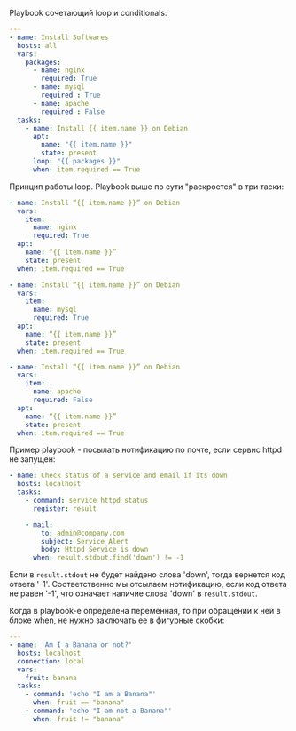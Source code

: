 Playbook сочетающий loop и conditionals:

```yaml
---
- name: Install Softwares
  hosts: all
  vars:
    packages:
      - name: nginx
        required: True
      - name: mysql
        required : True
      - name: apache
        required : False
  tasks:
    - name: Install {{ item.name }} on Debian
      apt:
        name: "{{ item.name }}"
        state: present
      loop: "{{ packages }}"
      when: item.required == True
```

Принцип работы loop. Playbook выше по сути "раскроется" в три таски:

```yaml
- name: Install “{{ item.name }}” on Debian
  vars:
    item:
      name: nginx
      required: True
  apt:
    name: “{{ item.name }}”
    state: present
  when: item.required == True
```

```yaml
- name: Install “{{ item.name }}” on Debian
  vars:
    item:
      name: mysql
      required: True
  apt:
    name: “{{ item.name }}”
    state: present
  when: item.required == True
```

```yaml
- name: Install “{{ item.name }}” on Debian
  vars:
    item:
      name: apache
      required: False
  apt:
    name: “{{ item.name }}”
    state: present
  when: item.required == True
```

Пример playbook - посылать нотификацию по почте, если сервис httpd не запущен:

```yaml
- name: Check status of a service and email if its down
  hosts: localhost
  tasks:
    - command: service httpd status
      register: result

    - mail:
        to: admin@company.com
        subject: Service Alert
        body: Httpd Service is down
      when: result.stdout.find('down') != -1
```

Если в `result.stdout` не будет найдено слова 'down', тогда вернется код ответа '-1'. Соответственно мы отсылаем нотификацию, если код ответа не равен '-1', что означает наличие слова 'down' в `result.stdout`.

Когда в playbook-е определена переменная, то при обращении к ней в блоке when, не нужно заключать ее в фигурные скобки:

```yaml
---
- name: 'Am I a Banana or not?'
  hosts: localhost
  connection: local
  vars:
    fruit: banana
  tasks:
    - command: 'echo "I am a Banana"'
      when: fruit == "banana"
    - command: 'echo "I am not a Banana"'
      when: fruit != "banana"
```